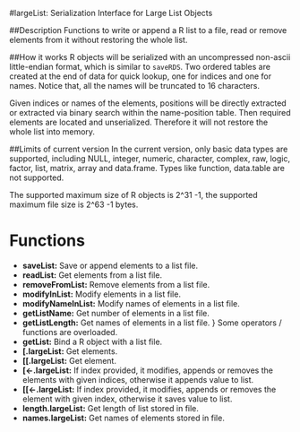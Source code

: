 #largeList: Serialization Interface for Large List Objects

##Description
Functions to write or append a R list to a file, read or remove elements from it 
without restoring the whole list.

##How it works
R objects will be serialized with an uncompressed non-ascii little-endian format, 
which is similar to `saveRDS`. Two ordered tables are created at 
the end of data for quick lookup, one for indices and one for names. Notice that, 
all the names will be truncated to 16 characters. 

Given indices or names of the elements, positions will be directly extracted or extracted 
via binary search within the name-position table. Then required elements are located and 
unserialized. Therefore it will not restore the whole list into memory.

##Limits of current version
In the current version, only basic data types are supported, including NULL, integer, 
numeric, character, complex, raw, logic, factor, list, matrix, array and data.frame. 
Types like function, data.table are not supported. 

The supported maximum size of R objects is 2^31 -1, the supported maximum file 
size is 2^63 -1 bytes. 

# Functions
* **saveList:**   Save or append elements to a list file.
* **readList:**  Get elements from a list file.
* **removeFromList:** Remove elements from a list file.
* **modifyInList:** Modify elements in a list file.
* **modifyNameInList:** Modify names of elements in a list file.
* **getListName:** Get number of elements in a list file.
* **getListLength:** Get names of elements in a list file.
}
Some operators / functions are overloaded. 
* **getList:** Bind a R object with a list file.
* **\[.largeList:** Get elements.
* **\[\[.largeList:** Get element.
* **\[<-.largeList:** If index provided, it modifies, appends or removes the elements with given indices, otherwise it appends value to list. 
* **\[\[<-.largeList:** If index provided, it modifies, appends or removes the element with given index, otherwise it saves value to list. 
* **length.largeList:** Get length of list stored in file.
* **names.largeList:** Get names of elements stored in file.
